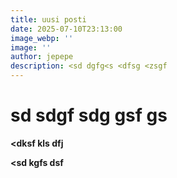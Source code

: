 ```yaml
---
title: uusi posti
date: 2025-07-10T23:13:00
image_webp: ''
image: ''
author: jepepe
description: <sd dgfg<s <dfsg <zsgf
---
```

# sd sdgf sdg gsf gs

**<dksf kls dfj**

**<sd kgfs dsf**
